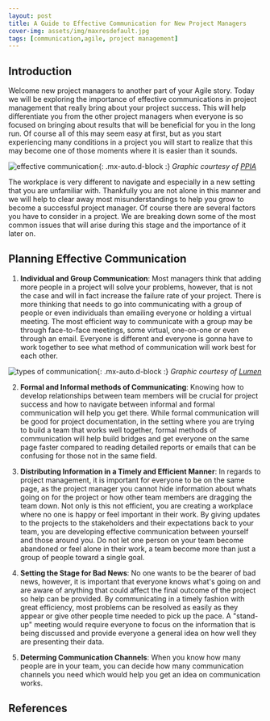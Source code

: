 ```yaml
---
layout: post
title: A Guide to Effective Communication for New Project Managers
cover-img: assets/img/maxresdefault.jpg
tags: [communication,agile, project management]
---
```

## Introduction

Welcome new project managers to another part of your Agile story. Today we will be exploring the importance of effective communications in project management that really bring about your project success. This will help differentiate you from the other project managers when everyone is so focused on bringing about results that will be beneficial for you in the long run. Of course all of this may seem easy at first, but as you start experiencing many conditions in a project you will start to realize that this may become one of those moments where it is easier than it sounds. 

![effective communication](/agile-blog/assets/img/Effective_Communication.webp){: .mx-auto.d-block :}
*Graphic courtesy of [PPIA](https://ppinaction.com/blog/f/the-three-principles-of-effective-communication)*

The workplace is very different to navigate and especially in a new setting that you are unfamiliar with. Thankfully you are not alone in this manner and we will help to clear away most misunderstandings to help you grow to become a successful project manager. Of course there are several factors you have to consider in a project. We are breaking down some of the most common issues that will arise during this stage and the importance of it later on.

## Planning Effective Communication 

1. **Individual and Group Communication**: Most managers think that adding more people in a project will solve your problems, however, that is not the case and will in fact increase the failure rate of your project. There is more thinking that needs to go into communicating with a group of people or even individuals than emailing everyone or holding a virtual meeting. The most efficient way to communicate with a group may be through face-to-face meetings, some virtual, one-on-one or even through an email. Everyone is different and everyone is gonna have to work together to see what method of communication will work best for each other.

![types of communication](/agile-blog/assets/img/Types_of_Communication.jpeg){: .mx-auto.d-block :}
*Graphic courtesy of [Lumen](https://courses.lumenlearning.com/wm-organizationalbehavior/chapter/types-of-communication/)*

2. **Formal and Informal methods of Communicating**: Knowing how to develop relationships between team members will be crucial for project success and how to navigate between informal and formal communication will help you get there. While formal communication will be good for project documentation, in the setting where you are trying to build a team that works well together, formal methods of communication will help build bridges and get everyone on the same page faster compared to reading detailed reports or emails that can be confusing for those not in the same field.

3. **Distributing Information in a Timely and Efficient Manner**: In regards to project management, it is important for everyone to be on the same page, as the project manager you cannot hide information about whats going on for the project or how other team members are dragging the team down. Not only is this not efficient, you are creating a workplace where no one is happy or feel important in their work. By giving updates to the projects to the stakeholders and their expectations back to your team, you are developing effective communication between yourself and those around you. Do not let one person on your team become abandoned or feel alone in their work, a team become more than just a group of people toward a single goal.

4. **Setting the Stage for Bad News**: No one wants to be the bearer of bad news, however, it is important that everyone knows what's going on and are aware of anything that could affect the final outcome of the project so help can be provided. By communicating in a timely fashion with great efficiency, most problems can be resolved as easily as they appear or give other people time needed to pick up the pace. A "stand-up" meeting would require everyone to focus on the information that is being discussed and provide everyone a general idea on how well they are presenting their data.

5. **Determing Communication Channels**: When you know how many people are in your team, you can decide how many communication channels you need which would help you get an idea on communication works. 


## References

[^1]:”Three Principles of Effective Communicatino” [PPIA](https://ppinaction.com/blog/f/the-three-principles-of-effective-communication).
[^2]: ""[openAI](https://chat.openai.com/c/35261832-8011-4c3e-af2c-9dd5547b3382).
[^3]: "Information Technology Project Management"[SCHWALBE](https://handoutset.com/wp-content/uploads/2022/05/Information-Technology-Project-Management-Kathy-Schwalbe.pdf)).
